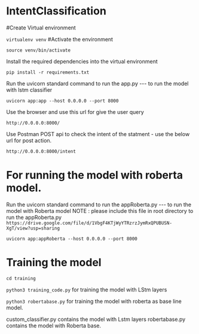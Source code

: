 # IntentClassification

#Create Virtual environment

```virtualenv venv```
#Activate the environment

```source venv/bin/activate```

Install the required dependencies into the virtual environment

```pip install -r requirements.txt```

Run the uvicorn standard command to run the app.py --- to run the model with lstm classifier

```uvicorn app:app --host 0.0.0.0 --port 8000```  

Use the browser and use this url for give the user query

```http://0.0.0.0:8000/```

Use Postman POST api to check the intent of the statment -  use the below url for post action.

```http://0.0.0.0:8000/intent```


# For running the model with roberta model.

Run the uvicorn standard command to run the appRoberta.py --- to run the model with Roberta model   NOTE : please include this file in root directory to run the appRoberta.py ```https://drive.google.com/file/d/1VbgF4KTjWyYTRzrzJymRxQPUBUSN-XgT/view?usp=sharing``` 

```uvicorn app:appRoberta --host 0.0.0.0 --port 8000```  



# Training the model

```cd training```

```python3 training_code.py``` for training the model with LStm layers

```python3 robertabase.py``` for training the model with roberta as base line model.

custom_classifier.py contains the model with Lstm layers
robertabase.py contains the model with Roberta base.
